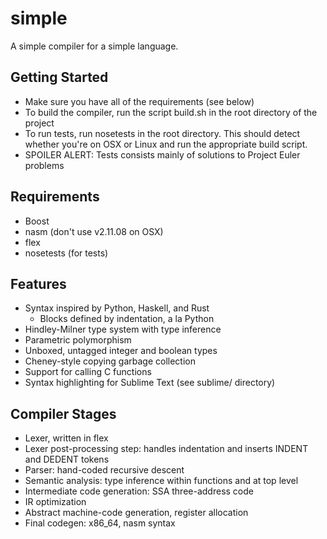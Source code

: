 # simple

A simple compiler for a simple language.

## Getting Started
* Make sure you have all of the requirements (see below)
* To build the compiler, run the script build.sh in the root directory of the project
* To run tests, run nosetests in the root directory. This should detect whether you're on OSX or Linux and run the appropriate build script.
* SPOILER ALERT: Tests consists mainly of solutions to Project Euler problems

## Requirements
* Boost
* nasm (don't use v2.11.08 on OSX)
* flex
* nosetests (for tests)

## Features
* Syntax inspired by Python, Haskell, and Rust
  * Blocks defined by indentation, a la Python
* Hindley-Milner type system with type inference
* Parametric polymorphism
* Unboxed, untagged integer and boolean types
* Cheney-style copying garbage collection
* Support for calling C functions
* Syntax highlighting for Sublime Text (see sublime/ directory)

## Compiler Stages
* Lexer, written in flex
* Lexer post-processing step: handles indentation and inserts INDENT and DEDENT tokens
* Parser: hand-coded recursive descent
* Semantic analysis: type inference within functions and at top level
* Intermediate code generation: SSA three-address code
* IR optimization
* Abstract machine-code generation, register allocation
* Final codegen: x86_64, nasm syntax
